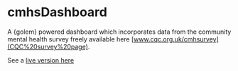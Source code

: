 
<!-- README.md is generated from README.Rmd. Please edit that file -->

# cmhsDashboard

A {golem} powered dashboard which incorporates data from the community
mental health survey freely available here
[www.cqc.org.uk/cmhsurvey](CQC%20survey%20page).

See a [live version
here](https://involve.nottshc.nhs.uk:8443/cmhs_dashboard/)
